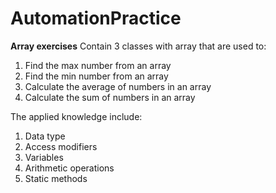 # AutomationPractice

**Array exercises** 
Contain 3 classes with array that are used to:
1. Find the max number from an array
2. Find the min number from an array
3. Calculate the average of numbers in an array
4. Calculate the sum of numbers in an array

The applied knowledge include:
1. Data type
2. Access modifiers
3. Variables
4. Arithmetic operations
5. Static methods
